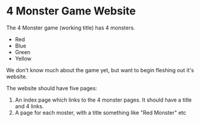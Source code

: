# 4 Monster Game Website

The 4 Monster game (working title) has 4 monsters.

  * Red
  * Blue
  * Green
  * Yellow

We don't know much about the game yet, but want to begin fleshing out it's website.

The website should have five pages:

1) An index page which links to the 4 monster pages. It should have a title and 4 links.
2) A page for each moster, with a title something like "Red Monster" etc
